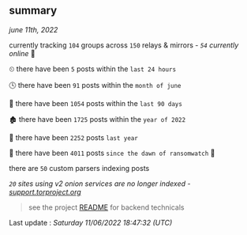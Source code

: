 
## summary
_june 11th, 2022_

currently tracking `104` groups across `150` relays & mirrors - _`54` currently online_ 📡

⏲ there have been `5` posts within the `last 24 hours`

🕓 there have been `91` posts within the `month of june`

📅 there have been `1054` posts within the `last 90 days`

🏚 there have been `1725` posts within the `year of 2022`

🚀 there have been `2252` posts `last year`

🦕 there have been `4011` posts `since the dawn of ransomwatch` 🐣

there are `50` custom parsers indexing posts

_`20` sites using v2 onion services are no longer indexed - [support.torproject.org](https://support.torproject.org/onionservices/v2-deprecation/)_

> see the project [README](https://github.com/jmousqueton/ransomwatch#readme) for backend technicals



Last update : _Saturday 11/06/2022 18:47:32 (UTC)_


